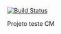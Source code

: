 [![Build Status](https://travis-ci.org/samuelclerod/aula_cm.svg?branch=master)](https://travis-ci.org/samuelclerod/aula_cm)

Projeto teste CM

